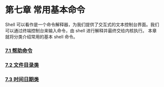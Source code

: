 # 第七章 常用基本命令

Shell 可以看作是一个命令解释器，为我们提供了交互式的文本控制台界面。我们可以通过终端控制台来输入命令，由 shell 进行解释并最终交给内核执行。 本章就将分类介绍常用的基本 shell 命令。

### [7.1 帮助命令](7.1%20帮助命令/7.1%20帮助命令.md)

### [7.2 文件目录类](7.2%20文件目录类/7.2%20文件目录类.md)

### [7.3 时间日期类](7.3%20时间日期类/7.3%20时间日期类.md)















